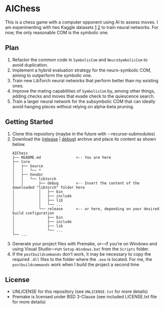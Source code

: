 # AIChess
This is a chess game with a computer opponent using AI to assess moves.
I am experimenting with two Kaggle datasets [1](https://www.kaggle.com/datasets/arevel/chess-games) [2](https://www.kaggle.com/datasets/ronakbadhe/chess-evaluations) to train neural networks.
For now, the only reasonable COM is the symbolic one.

## Plan
1. Refactor the common code in `SymbolicCom` and `NeuroSymbolicCom` to avoid duplication.
2. Implement a hybrid evaluation strategy for the neuro-symbolic COM, aiming to outperform the symbolic one.
3. Train new LibTorch neural networks that perform better than my existing ones.
4. Improve the mating capabilities of `SymbolicCom` by, among other things, adding checks and moves that evade check to the quiescence search.
5. Train a larger neural network for the subsymbolic COM that can ideally avoid hanging pieces without relying on alpha–beta pruning.

## Getting Started
1. Clone this repository (maybe in the future with --recurse-submodules)
2. Download the ([release](https://download.pytorch.org/libtorch/cu118/libtorch-win-shared-with-deps-2.7.0%2Bcu118.zip) | [debug](https://download.pytorch.org/libtorch/cu118/libtorch-win-shared-with-deps-debug-2.7.0%2Bcu118.zip)) archive and place its content as shown below.
   ```text
   AIChess
   ├── README.md                <-- You are here
   ├── Core
   │   ├── Source
   │   │   └── *
   │   ├── Vendor
   │   │   └── libtorch
   │   │       ├── debug        <-- Insert the content of the downloaded "libtorch" folder here
   │           │   ├── bin
   │           │   ├── include
   │           │   ├── lib
   │           │   └── ...
   │           └── release      <-- or here, depending on your desired build configuration
   │               ├── bin
   │               ├── include
   │               ├── lib
   │               └── ...
   └── ...
3. Generate your project files with Premake, or—if you’re on Windows and using Visual Studio—run `Setup-Windows.bat` from the `Scripts` folder.
4. If the `postbuildcommands` don’t work, it may be necessary to copy the required `.dll` files to the folder where the `.exe` is located. For me, the `postbuildcommands` work when I build the project a second time

## License
- UNLICENSE for this repository (see `UNLICENSE.txt` for more details)
- Premake is licensed under BSD 3-Clause (see included LICENSE.txt file for more details)